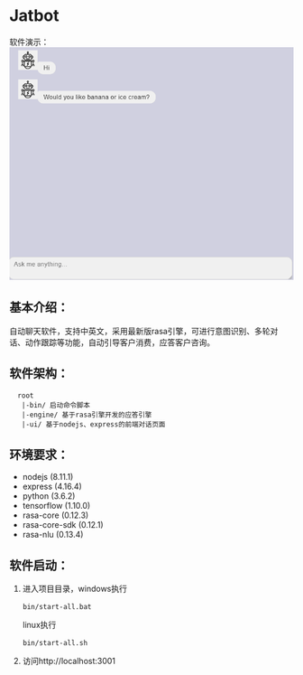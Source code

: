 # Jatbot

软件演示：
![自动聊天效果演示](https://github.com/Jason-Song/readme-images/blob/master/jatbot.gif)

## 基本介绍：
  自动聊天软件，支持中英文，采用最新版rasa引擎，可进行意图识别、多轮对话、动作跟踪等功能，自动引导客户消费，应答客户咨询。

## 软件架构：

```
  root
   |-bin/ 启动命令脚本
   |-engine/ 基于rasa引擎开发的应答引擎
   |-ui/ 基于nodejs、express的前端对话页面
```
## 环境要求：
* nodejs (8.11.1)
* express (4.16.4)
* python (3.6.2)
* tensorflow (1.10.0)
* rasa-core (0.12.3)
* rasa-core-sdk (0.12.1)
* rasa-nlu (0.13.4)

## 软件启动：
1. 进入项目目录，windows执行
    ```
    bin/start-all.bat
    ```
    linux执行
    ```
    bin/start-all.sh
    ```
2. 访问http://localhost:3001